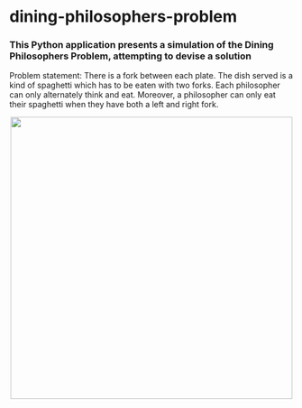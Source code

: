# dining-philosophers-problem
### This Python application presents a simulation of the Dining Philosophers Problem, attempting to devise a solution
Problem statement: There is a fork between each plate. The dish served is a kind of spaghetti which has to be eaten with two forks. Each philosopher can only alternately think and eat. Moreover, a philosopher can only eat their spaghetti when they have both a left and right fork.

<div align="center">
    <img src="https://user-images.githubusercontent.com/79779674/209580300-de5ceeb9-b6b5-4a17-9f2a-20e1e23e5fce.png" width="500px"</img> 
</div>
